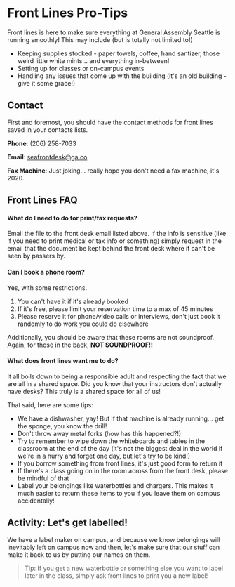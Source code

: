 # Front Lines Pro-Tips

Front lines is here to make sure everything at General Assembly Seattle is running smoothly! This may include (but is totally not limited to!) 

* Keeping supplies stocked - paper towels, coffee, hand santizer, those weird little white mints... and everything in-between!
* Setting up for classes or on-campus events
* Handling any issues that come up with the building (it's an old building - give it some grace!)

## Contact

First and foremost, you should have the contact methods for front lines saved in your contacts lists.

**Phone**: (206) 258-7033

**Email**: seafrontdesk@ga.co

**Fax Machine**: Just joking... really hope you don't need a fax machine, it's 2020.

## Front Lines FAQ

#### What do I need to do for print/fax requests?

Email the file to the front desk email listed above. If the info is sensitive (like if you need to print medical or tax info or something) simply request in the email that the document be kept behind the front desk where it can't be seen by passers by.

#### Can I book a phone room?

Yes, with some restrictions. 

1. You can't have it if it's already booked
1. If it's free, please limit your reservation time to a max of 45 minutes
1. Please reserve it for phone/video calls or interviews, don't just book it randomly to do work you could do elsewhere

Additionally, you should be aware that these rooms are not soundproof. Again, for those in the back, **NOT SOUNDPROOF!!**

#### What does front lines want me to do?

It all boils down to being a responsible adult and respecting the fact that we are all in a shared space. Did you know that your instructors don't actually have desks? This truly is a shared space for all of us!

That said, here are some tips:

* We have a dishwasher, yay! But if that machine is already running... get the sponge, you know the drill!
* Don't throw away metal forks (how has this happened?!)
* Try to remember to wipe down the whiteboards and tables in the classroom at the end of the day (it's not the biggest deal in the world if we're in a hurry and forget one day, but let's try to be kind!)
* If you borrow something from front lines, it's just good form to return it
* If there's a class going on in the room across from the front desk, please be mindful of that
* Label your belongings like waterbottles and chargers. This makes it much easier to return these items to you if you leave them on campus accidentally!

## Activity: Let's get labelled!

We have a label maker on campus, and because we know belongings will inevitably left on campus now and then, let's make sure that our stuff can make it back to us by putting our names on them.

> Tip: If you get a new waterbottle or something else you want to label later in the class, simply ask front lines to print you a new label!
